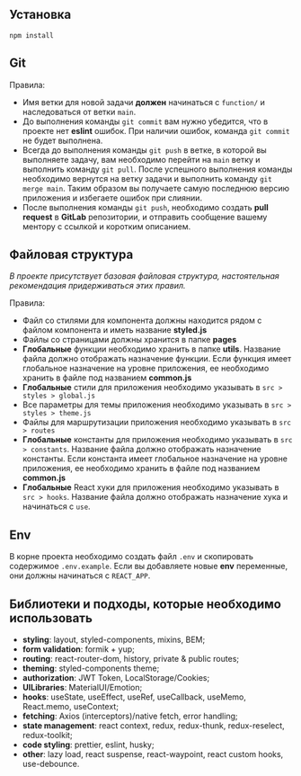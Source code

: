 ## Установка

`npm install`

## Git

Правила:

- Имя ветки для новой задачи **должен** начинаться с `function/` и наследоваться от ветки `main`.
- До выполнения команды `git commit` вам нужно убедится, что в проекте нет **eslint** ошибок. При наличии ошибок, команда `git commit` не будет выполнена.
- Всегда до выполнения команды `git push` в ветке, в которой вы выполняете задачу, вам необходимо перейти на `main` ветку и выполнить команду `git pull`. После успешного выполнения команды необходимо вернутся на ветку задачи и выполнить команду `git merge main`. Таким образом вы получаете самую последнюю версию приложения и избегаете ошибок при слиянии.
- После выполнения команды `git push`, необходимо создать **pull request** в **GitLab** репозитории, и отправить сообщение вашему ментору с ссылкой и коротким описанием.

## Файловая структура

_В проекте присутствует базовая файловая структура, настоятельная рекомендация придерживаться этих правил._

Правила:

- Файл со стилями для компонента должны находится рядом с файлом компонента и иметь название **styled.js**
- Файлы со страницами должны хранится в папке **pages**
- **Глобальные** функции необходимо хранить в папке **utils**. Название файла должно отображать назначение функции. Если функция имеет глобальное назначение на уровне приложения, ее необходимо хранить в файле под названием **common.js**
- **Глобальные** стили для приложения необходимо указывать в `src > styles > global.js`
- Все параметры для темы приложения необходимо указывать в `src > styles > theme.js`
- Файлы для маршрутизации приложения необходимо указывать в `src > routes`
- **Глобальные** константы для приложения необходимо указывать в `src > constants`. Название файла должно отображать назначение константы. Если константа имеет глобальное назначение на уровне приложения, ее необходимо хранить в файле под названием **common.js**
- **Глобальные** React хуки для приложения необходимо указывать в `src > hooks`. Название файла должно отображать назначение хука и начинаться с `use`.

## Env

В корне проекта необходимо создать файл `.env` и скопировать содержимое `.env.example`. Если вы добавляете новые **env** переменные, они должны начинаться с `REACT_APP`.

## Библиотеки и подходы, которые необходимо использовать

- **styling**: layout, styled-components, mixins, BEM;
- **form validation**: formik + yup;
- **routing**: react-router-dom, history, private & public routes;
- **theming**: styled-components theme;
- **authorization**: JWT Token, LocalStorage/Cookies;
- **UILibraries**: MaterialUI/Emotion;
- **hooks**: useState, useEffect, useRef, useCallback, useMemo, React.memo, useContext;
- **fetching**: Axios (interceptors)/native fetch, error handling;
- **state management**: react context, redux, redux-thunk, redux-reselect, redux-toolkit;
- **code styling**: prettier, eslint, husky;
- **other**: lazy load, react suspense, react-waypoint, react custom hooks, use-debounce.
